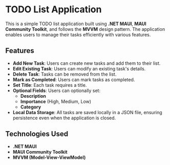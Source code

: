 # TODO List Application

This is a simple TODO list application built using **.NET MAUI**, **MAUI Community Toolkit**, and follows the **MVVM** design pattern. The application enables users to manage their tasks efficiently with various features.

## Features

- **Add New Task**: Users can create new tasks and add them to their list.
- **Edit Existing Task**: Users can modify an existing task's details.
- **Delete Task**: Tasks can be removed from the list.
- **Mark as Completed**: Users can mark tasks as completed.
- **Set Title**: Each task requires a title.
- **Optional Fields**: Users can optionally set:
  - **Description**
  - **Importance** (High, Medium, Low)
  - **Category**
- **Local Data Storage**: All tasks are saved locally in a JSON file, ensuring persistence even when the application is closed.

## Technologies Used

- **.NET MAUI**
- **MAUI Community Toolkit**
- **MVVM (Model-View-ViewModel)**
